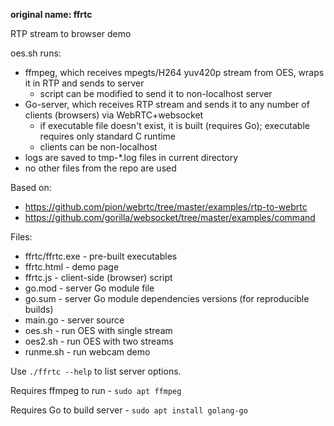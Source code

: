 **original name: ffrtc**

RTP stream to browser demo

oes.sh runs:
* ffmpeg, which receives mpegts/H264 yuv420p stream from OES, wraps it in RTP and sends to server
  - script can be modified to send it to non-localhost server
* Go-server, which receives RTP stream and sends it to any number of clients (browsers) via WebRTC+websocket
  - if executable file doesn't exist, it is built (requires Go); executable requires only standard C runtime
  - clients can be non-localhost
* logs are saved to tmp-*.log files in current directory
* no other files from the repo are used

Based on:
* https://github.com/pion/webrtc/tree/master/examples/rtp-to-webrtc
* https://github.com/gorilla/websocket/tree/master/examples/command

Files:
* ffrtc/ffrtc.exe - pre-built executables
* ffrtc.html - demo page 
* ffrtc.js - client-side (browser) script
* go.mod - server Go module file
* go.sum - server Go module dependencies versions (for reproducible builds)
* main.go - server source
* oes.sh - run OES with single stream
* oes2.sh - run OES with two streams
* runme.sh - run webcam demo

Use `./ffrtc --help` to list server options.

Requires ffmpeg to run - `sudo apt ffmpeg`

Requires Go to build server - `sudo apt install golang-go`

